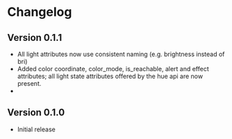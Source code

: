 # Changelog

## Version 0.1.1
 - All light attributes now use consistent naming (e.g. brightness instead of bri)
 - Added color coordinate, color_mode, is_reachable, alert and effect attributes; all light state attributes offered by the hue api are now present.
 - 

## Version 0.1.0
 - Initial release